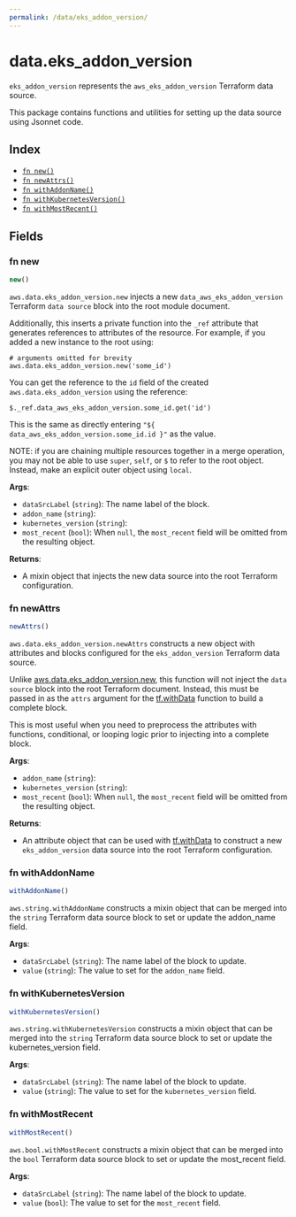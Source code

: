 ```yaml
---
permalink: /data/eks_addon_version/
---
```


# data.eks_addon_version

`eks_addon_version` represents the `aws_eks_addon_version` Terraform data source.



This package contains functions and utilities for setting up the data source using Jsonnet code.


## Index

* [`fn new()`](#fn-new)
* [`fn newAttrs()`](#fn-newattrs)
* [`fn withAddonName()`](#fn-withaddonname)
* [`fn withKubernetesVersion()`](#fn-withkubernetesversion)
* [`fn withMostRecent()`](#fn-withmostrecent)

## Fields

### fn new

```ts
new()
```


`aws.data.eks_addon_version.new` injects a new `data_aws_eks_addon_version` Terraform `data source`
block into the root module document.

Additionally, this inserts a private function into the `_ref` attribute that generates references to attributes of the
resource. For example, if you added a new instance to the root using:

    # arguments omitted for brevity
    aws.data.eks_addon_version.new('some_id')

You can get the reference to the `id` field of the created `aws.data.eks_addon_version` using the reference:

    $._ref.data_aws_eks_addon_version.some_id.get('id')

This is the same as directly entering `"${ data_aws_eks_addon_version.some_id.id }"` as the value.

NOTE: if you are chaining multiple resources together in a merge operation, you may not be able to use `super`, `self`,
or `$` to refer to the root object. Instead, make an explicit outer object using `local`.

**Args**:
  - `dataSrcLabel` (`string`): The name label of the block.
  - `addon_name` (`string`): 
  - `kubernetes_version` (`string`): 
  - `most_recent` (`bool`):  When `null`, the `most_recent` field will be omitted from the resulting object.

**Returns**:
- A mixin object that injects the new data source into the root Terraform configuration.


### fn newAttrs

```ts
newAttrs()
```


`aws.data.eks_addon_version.newAttrs` constructs a new object with attributes and blocks configured for the `eks_addon_version`
Terraform data source.

Unlike [aws.data.eks_addon_version.new](#fn-eksaddonversionnew), this function will not inject the `data source`
block into the root Terraform document. Instead, this must be passed in as the `attrs` argument for the
[tf.withData](https://github.com/tf-libsonnet/core/tree/main/docs#fn-withdata) function to build a complete block.

This is most useful when you need to preprocess the attributes with functions, conditional, or looping logic prior to
injecting into a complete block.

**Args**:
  - `addon_name` (`string`): 
  - `kubernetes_version` (`string`): 
  - `most_recent` (`bool`):  When `null`, the `most_recent` field will be omitted from the resulting object.

**Returns**:
  - An attribute object that can be used with [tf.withData](https://github.com/tf-libsonnet/core/tree/main/docs#fn-withdata) to construct a new `eks_addon_version` data source into the root Terraform configuration.


### fn withAddonName

```ts
withAddonName()
```

`aws.string.withAddonName` constructs a mixin object that can be merged into the `string`
Terraform data source block to set or update the addon_name field.



**Args**:
  - `dataSrcLabel` (`string`): The name label of the block to update.
  - `value` (`string`): The value to set for the `addon_name` field.


### fn withKubernetesVersion

```ts
withKubernetesVersion()
```

`aws.string.withKubernetesVersion` constructs a mixin object that can be merged into the `string`
Terraform data source block to set or update the kubernetes_version field.



**Args**:
  - `dataSrcLabel` (`string`): The name label of the block to update.
  - `value` (`string`): The value to set for the `kubernetes_version` field.


### fn withMostRecent

```ts
withMostRecent()
```

`aws.bool.withMostRecent` constructs a mixin object that can be merged into the `bool`
Terraform data source block to set or update the most_recent field.



**Args**:
  - `dataSrcLabel` (`string`): The name label of the block to update.
  - `value` (`bool`): The value to set for the `most_recent` field.

